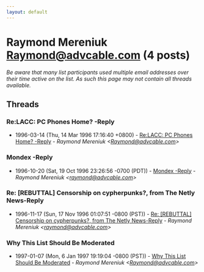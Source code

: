 ```yaml
---
layout: default
---
```


# Raymond Mereniuk <Raymond@advcable.com> (4 posts)

_Be aware that many list participants used multiple email addresses over their time active on the list. As such this page may not contain all threads available._

## Threads

### Re:LACC: PC Phones Home? -Reply
+ 1996-03-14 (Thu, 14 Mar 1996 17:16:40 +0800) - [Re:LACC: PC Phones Home? -Reply](/archive/1996/03/aadcb855d5bad5c204c6645bb2bb5614387fca253d24d5c28fe781c2a1e0365a) - _Raymond Mereniuk \<Raymond@advcable.com\>_

### Mondex -Reply
+ 1996-10-20 (Sat, 19 Oct 1996 23:26:56 -0700 (PDT)) - [Mondex -Reply](/archive/1996/10/0dbecd2c71381403d9b1218a5abe119f5ab5953add24c4bf5f2158227e2e5488) - _Raymond Mereniuk \<raymond@advcable.com\>_

### Re: [REBUTTAL] Censorship on cypherpunks?, from The Netly News-Reply
+ 1996-11-17 (Sun, 17 Nov 1996 01:07:51 -0800 (PST)) - [Re: [REBUTTAL] Censorship on cypherpunks?, from The Netly News-Reply](/archive/1996/11/01b123c02bed73ed1bc9e9330fab51703d92f007fd431e92da2fe5bd19b2d97c) - _Raymond Mereniuk \<raymond@advcable.com\>_

### Why This List Should Be Moderated
+ 1997-01-07 (Mon, 6 Jan 1997 19:19:04 -0800 (PST)) - [Why This List Should Be Moderated](/archive/1997/01/100ff964228faa1501742ab48798106957c0fa3846bd20bf9ccaf498eea9f3b5) - _Raymond Mereniuk \<Raymond@advcable.com\>_

